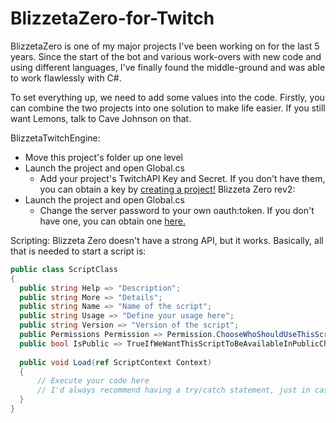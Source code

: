# BlizzetaZero-for-Twitch
BlizzetaZero is one of my major projects I've been working on for the last 5 years. Since the start of the bot and various work-overs with new code and using different languages, I've finally found the middle-ground and was able to work flawlessly with C#.

To set everything up, we need to add some values into the code. Firstly, you can combine the two projects into one solution to make life easier. If you still want Lemons, talk to Cave Johnson on that.

BlizzetaTwitchEngine:
  - Move this project's folder up one level
  - Launch the project and open Global.cs
    - Add your project's TwitchAPI Key and Secret. If you don't have them, you can obtain a key by [creating a project!](https://secure.twitch.tv/kraken/oauth2/clients/new)
Blizzeta Zero rev2:
  - Launch the project and open Global.cs
    - Change the server password to your own oauth:token. If you don't have one, you can obtain one [here.](https://twitchapps.com/tmi)

Scripting:
  Blizzeta Zero doesn't have a strong API, but it works. Basically, all that is needed to start a script is:
  ```C#
  public class ScriptClass
  {
    public string Help => "Description";
    public string More => "Details";
    public string Name => "Name of the script";
    public string Usage => "Define your usage here";
    public string Version => "Version of the script";
    public Permissions Permission => Permission.ChooseWhoShouldUseThisScript;
    public bool IsPublic => TrueIfWeWantThisScriptToBeAvailableInPublicChannels;
    
    public void Load(ref ScriptContext Context)
    {
        // Execute your code here
        // I'd always recommend having a try/catch statement, just in case things go awol.
    }
  }
  ```
